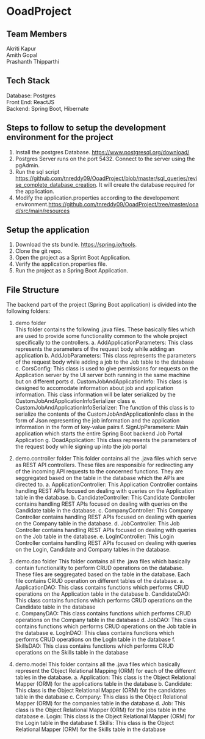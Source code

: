 # OoadProject

## Team Members

Akriti Kapur  
Amith Gopal  
Prashanth Thipparthi  

## Tech Stack
Database: Postgres      
Front End: ReactJS    
Backend: Spring Boot, Hibernate 

## Steps to follow to setup the development environment for the project

1. Install the postgres Database. https://www.postgresql.org/download/
2. Postgres Server runs on the port 5432. Connect to the server using the pgAdmin.
3. Run the sql script https://github.com/tnreddy09/OoadProject/blob/master/sql_queries/revise_complete_database_creation. It will create the database required for the application.
4. Modify the application.properties according to the developement environment.https://github.com/tnreddy09/OoadProject/tree/master/ooad/src/main/resources

## Setup the application

1. Download the sts bundle. https://spring.io/tools.
2. Clone the git repo.
3. Open the project as a Sprint Boot Application.
4. Verify the application.properties file.
5. Run the project as a Spring Boot Application.


## File Structure

The backend part of the project (Spring Boot application) is divided into the following folders: 

1. demo folder  
   This folder contains the following .java files. These basically files which are used to provide some functionality common to the whole project specifically to the controllers. 
      a.  AddApplicationParameters: This class represents the parameters of the request body while adding an application 
      b.  AddJobParameters: This class represents the parameters of the request body while adding a job to the Job table to the database 
      c.  CorsConfig: This class is used to give permissions for requests on the Application server by the UI server both running in the same machine but on different ports 
      d.  CustomJobAndApplicationInfo: This class is designed to accomodate information about job and application information. This class information will be later serialized by the CustomJobAndApplicationInfoSerializer class 
      e.  CustomJobAndApplicationInfoSerializer: The function of this class is to serialize the contents of the CustomJobAndApplicationInfo class in the form of Json representing the job information and the application information in the form of key-value pairs 
      f.  SignUpParameters: Main application which starts the entire Spring Boot backend Job Portal Application 
      g.  OoadApplication: This class represents the parameters of the request body while signing up into the job portal 
    
2. demo.controller folder 
   This folder contains all the .java files which serve as REST API controllers. These files are responsible for redirecting any of the incoming API requests to the concerned functions. They are seggregated based on the table in the database which the APIs are directed to. 
      a. ApplicationController: This Application Controller contains handling REST APIs focused on dealing with queries on the Application table in the database. 
      b. CandidateController: This Candidate Controller contains handling REST APIs focused on dealing with queries on the Candidate table in the database. 
      c. CompanyController: This Company Controller contains handling REST APIs focused on dealing with queries on the Company table in the database. 
      d. JobController: This Job Controller contains handling REST APIs focused on dealing with queries on the Job table in the database. 
      e. LogInController: This Login Controller contains handling REST APIs focused on dealing with queries on the Login, Candidate and Company tables in the database. 
      
3. demo.dao folder 
   This folder contains all the .java files which basically contain functionality to perform CRUD operations on the database. These files are seggregated based on the table in the database. Each file contains CRUD operation on different tables of the database. 
      a. ApplicationDAO: This class contains functions which performs CRUD operations on the Application table in the database 
      b. CandidateDAO: This class contains functions which performs CRUD operations on the Candidate table in the database  
      c. CompanyDAO: This class contains functions which performs CRUD operations on the Company table in the database 
      d. JobDAO: This class contains functions which performs CRUD operations on the Job table in the database 
      e. LogInDAO: This class contains functions which performs CRUD operations on the LogIn table in the database 
      f. SkillsDAO: This class contains functions which performs CRUD operations on the Skills table in the database
      
4. demo.model 
   This folder contains all the .java files which basically represent the Object Relational Mapping (ORM) for each of the different tables in the database. 
      a. Application: This class is the Object Relational Mapper (ORM) for the applications table in the database 
      b. Candidate: This class is the Object Relational Mapper (ORM) for the candidates table in the database 
      c. Company: This class is the Object Relational Mapper (ORM) for the companies table in the database 
      d. Job: This class is the Object Relational Mapper (ORM) for the jobs table in the database 
      e. Login: This class is the Object Relational Mapper (ORM) for the Login table in the database 
      f. Skills: This class is the Object Relational Mapper (ORM) for the Skills table in the database 
